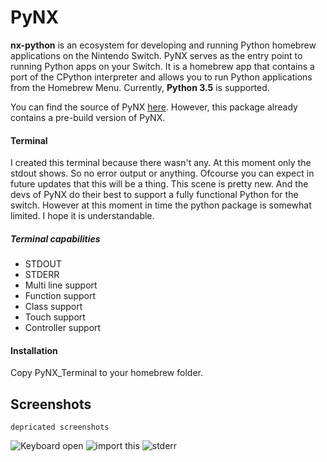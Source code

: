 # PyNX

**nx-python** is an ecosystem for developing and running Python homebrew applications on the Nintendo Switch.
PyNX serves as the entry point to running Python apps on your Switch. 
It is a homebrew app that contains a port of the CPython interpreter and allows you to run Python applications from the Homebrew Menu.
Currently, **Python 3.5** is supported.

You can find the source of PyNX [here](https://github.com/nx-python/PyNX).
However, this package already contains a pre-build version of PyNX.


#### Terminal
I created this terminal because there wasn't any.
At this moment only the stdout shows. So no error output or anything. Ofcourse you can expect in future updates that this will be a thing.
This scene is pretty new. And the devs of PyNX do their best to support a fully functional Python for the switch.
However at this moment in time the python package is somewhat limited. I hope it is understandable.

##### Terminal capabilities
* STDOUT
* STDERR
* Multi line support
* Function support
* Class support
* Touch support
* Controller support

#### Installation
Copy PyNX_Terminal to your homebrew folder.

## Screenshots

`depricated screenshots`

[Terminal1]: https://media.discordapp.net/attachments/424223060107853827/479710805382791179/unknown.png "Terminal"
[Terminal2]: https://media.discordapp.net/attachments/424223060107853827/479711075055697920/unknown.png "Terminal"
[Terminal3]: https://media.discordapp.net/attachments/424223060107853827/479711284003209216/unknown.png "Terminal"

![Keyboard open][Terminal1]
![import this][Terminal2]
![stderr][Terminal3]

